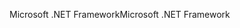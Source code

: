 <span data-ttu-id="3248b-101">Microsoft .NET Framework</span><span class="sxs-lookup"><span data-stu-id="3248b-101">Microsoft .NET Framework</span></span>